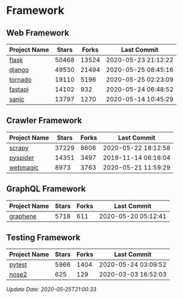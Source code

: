 # Framework

## Web Framework

| Project Name | Stars | Forks | Last Commit |
| ------------ | ----- | ----- | ----------- |
| [flask](https://github.com/pallets/flask) | 50468 | 13524 | 2020-05-23 21:12:22 |
| [django](https://github.com/django/django) | 49530 | 21494 | 2020-05-25 08:45:16 |
| [tornado](https://github.com/tornadoweb/tornado) | 19110 | 5196 | 2020-05-25 02:23:09 |
| [fastapi](https://github.com/tiangolo/fastapi) | 14102 | 932 | 2020-05-24 06:48:52 |
| [sanic](https://github.com/huge-success/sanic) | 13797 | 1270 | 2020-05-14 10:45:29 |

## Crawler Framework

| Project Name | Stars | Forks | Last Commit |
| ------------ | ----- | ----- | ----------- |
| [scrapy](https://github.com/scrapy/scrapy) | 37229 | 8606 | 2020-05-22 18:12:58 |
| [pyspider](https://github.com/binux/pyspider) | 14351 | 3497 | 2019-11-14 06:16:04 |
| [webmagic](https://github.com/code4craft/webmagic) | 8973 | 3763 | 2020-05-21 11:59:29 |

## GraphQL Framework

| Project Name | Stars | Forks | Last Commit |
| ------------ | ----- | ----- | ----------- |
| [graphene](https://github.com/graphql-python/graphene) | 5718 | 611 | 2020-05-20 05:12:41 |

## Testing Framework

| Project Name | Stars | Forks | Last Commit |
| ------------ | ----- | ----- | ----------- |
| [pytest](https://github.com/pytest-dev/pytest) | 5966 | 1404 | 2020-05-24 03:09:52 |
| [nose2](https://github.com/nose-devs/nose2) | 625 | 129 | 2020-03-03 16:52:03 |

*Update Date: 2020-05-25T21:00:33*